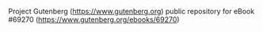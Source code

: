 Project Gutenberg (https://www.gutenberg.org) public repository for
eBook #69270 (https://www.gutenberg.org/ebooks/69270)
